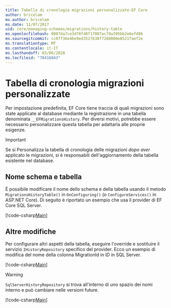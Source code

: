 ```yaml
---
title: Tabella di cronologia migrazioni personalizzate-EF Core
author: bricelam
ms.author: bricelam
ms.date: 11/07/2017
uid: core/managing-schemas/migrations/history-table
ms.openlocfilehash: 0007da7ce3d78fd8f17007ac79a395bb2e6efd86
ms.sourcegitcommit: cc0ff36e46e9ed3527638f7208000e8521faef2e
ms.translationtype: MT
ms.contentlocale: it-IT
ms.lasthandoff: 03/06/2020
ms.locfileid: "78416843"
---
```

# <a name="custom-migrations-history-table"></a>Tabella di cronologia migrazioni personalizzate

Per impostazione predefinita, EF Core tiene traccia di quali migrazioni sono state applicate al database mediante la registrazione in una tabella denominata `__EFMigrationsHistory`. Per diversi motivi, potrebbe essere necessario personalizzare questa tabella per adattarla alle proprie esigenze.

> [!IMPORTANT]
> Se si Personalizza la tabella di cronologia delle migrazioni *dopo aver* applicato le migrazioni, si è responsabili dell'aggiornamento della tabella esistente nel database.

## <a name="schema-and-table-name"></a>Nome schema e tabella

È possibile modificare il nome dello schema e della tabella usando il metodo `MigrationsHistoryTable()` in `OnConfiguring()` (o `ConfigureServices()` in ASP.NET Core). Di seguito è riportato un esempio che usa il provider di EF Core SQL Server.

[!code-csharp[Main](../../../../samples/core/Schemas/Migrations/MigrationTableNameContext.cs#TableNameContext)]

## <a name="other-changes"></a>Altre modifiche

Per configurare altri aspetti della tabella, eseguire l'override e sostituire il servizio `IHistoryRepository` specifico del provider. Ecco un esempio di modifica del nome della colonna MigrationId in *ID* in SQL Server.

[!code-csharp[Main](../../../../samples/core/Schemas/Migrations/MyHistoryRepository.cs#HistoryRepositoryContext)]

> [!WARNING]
> `SqlServerHistoryRepository` si trova all'interno di uno spazio dei nomi interno e può cambiare nelle versioni future.

[!code-csharp[Main](../../../../samples/core/Schemas/Migrations/MyHistoryRepository.cs#HistoryRepository)]
